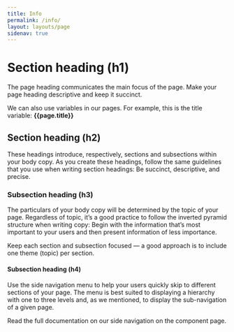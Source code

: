 ```yaml
---
title: Info
permalink: /info/
layout: layouts/page
sidenav: true
---
```


# Section heading (h1)

The page heading communicates the main focus of the page. Make your page heading descriptive and keep it succinct.

We can also use variables in our pages. For example, this is the title variable: **{{page.title}}**

## Section heading (h2)

These headings introduce, respectively, sections and subsections within your body copy. As you create these headings, follow the same guidelines that you use when writing section headings: Be succinct, descriptive, and precise.

### Subsection heading (h3)

The particulars of your body copy will be determined by the topic of your page. Regardless of topic, it’s a good practice to follow the inverted pyramid structure when writing copy: Begin with the information that’s most important to your users and then present information of less importance.

Keep each section and subsection focused — a good approach is to include one theme (topic) per section.

#### Subsection heading (h4)

Use the side navigation menu to help your users quickly skip to different sections of your page. The menu is best suited to displaying a hierarchy with one to three levels and, as we mentioned, to display the sub-navigation of a given page.

Read the full documentation on our side navigation on the component page.
